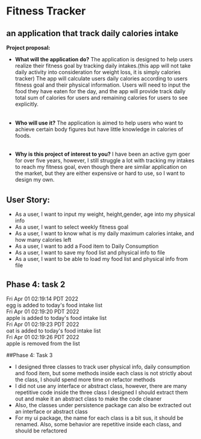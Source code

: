 # Fitness Tracker

## an application that track daily calories intake 

**Project proposal:**
- **What will the application do?**
  The application is designed to help users realize their fitness goal by tracking daily intakes.(this app will not take
  daily activity into consideration for weight loss, it is simply calories tracker) The app will calculate 
  users daily calories according to users fitness goal and their physical information. Users will need to input 
  the food they have eaten for the day, and the app will provide track daily total sum of calories for users and 
  remaining calories for users to see explicitly.
  ###### 
- **Who will use it?**
  The application is aimed to help users who want to achieve certain body figures but have little knowledge in calories 
   of foods.
  ###### 
- **Why is this project of interest to you?**
  I have been an active gym goer for over five years, however, I still struggle a lot with tracking my intakes to 
  reach my fitness goal, even though there are similar application on the market, but they are either expensive or 
  hard to use, so I want to design my own.

###### 

## User Story:
- As a user, I want to input my weight, height,gender, age into my physical info
- As a user, I want to select weekly fitness goal 
- As a user, I want to know what is my daily maximum calories intake, and how many calories left
- As a user, I want to add a Food item to Daily Consumption
- As a user, I want to save my food list and physical info to file
- As a user, I want to be able to load my food list and physical info from file 

## Phase 4: task 2
Fri Apr 01 02:19:14 PDT 2022  
egg is added to today's food intake list  
Fri Apr 01 02:19:20 PDT 2022  
apple is added to today's food intake list  
Fri Apr 01 02:19:23 PDT 2022  
oat is added to today's food intake list  
Fri Apr 01 02:19:26 PDT 2022  
apple is removed from the list  

##Phase 4: Task 3
- I designed three classes to track user physical info, daily consumption and food item, but some methods inside each 
class is not strictly about the class, I should spend more time on refactor methods 
- I did not use any interface or abstract class, however, there are many repetitive code inside the three class I 
designed I should extract them out and make it an abstract class to make the code cleaner
- Also, the classes under persistence package can also be extracted out an interface or abstract class
- For my ui package, the name for each class is a bit sus, it should be renamed. Also, some behavior are repetitive 
inside each class, and should be refactored